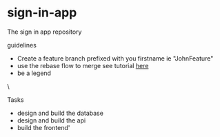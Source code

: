 # sign-in-app
The sign in app repository 


guidelines
- Create a feature branch prefixed with you firstname ie "JohnFeature" 
- use the rebase flow to merge see tutorial [here](https://www.youtube.com/watch?v=f1wnYdLEpgI)
- be a legend 

\

Tasks
- design and build the database
- design and build the api
- build the frontend'


